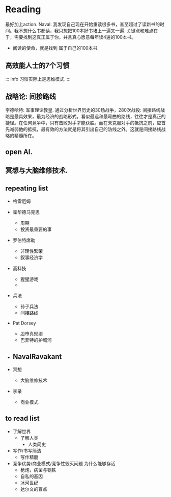 # Reading 
最好加上action.
Naval: 我发现自己现在开始重读很多书，甚至超过了读新书的时间。我不想什么书都读，我只想把100本好书堵上一遍又一遍. 关键点和难点在于，需要找到这真正属于你，并且真心愿意每年读4遍的100本书。

- 阅读的使命，就是找到 属于自己的100本书.



## 高效能人士的7个习惯
::: info
习惯实际上是思维模式.
:::

## 战略论: 间接路线
李德哈特: 军事理论教皇. 通过分析世界历史的30场战争，280次战役: 间接路线战略是最具效果，最为经济的战略形式。看似最远和最弯曲的路线，往往才是真正的捷径。在任何竞争中，只有击败对手才能获胜。而在未克服对手的抵抗之前，应首先减弱他的抵抗，最有效的方法就是将其引出自己的防线之外。这就是间接路线战略的精髓所在。
## open AI.


## 冥想与大脑维修技术.

## repeating list
- 格雷厄姆

- 霍华德马克思
  - 周期
  - 投资最重要的事
- 罗伯特席勒
  - 非理性繁荣
  - 叙事经济学
- 高科技
  - 猩猩游戏
  - 
- 兵法
  - 孙子兵法
  - 间接路线
- Pat Dorsey
  - 股市真规则
  - 巴菲特的护城河
- NavalRavakant
  - 
- 冥想
  - 大脑维修技术
- 李录
  - 商业模式.

## to read list
- 了解世界
  - 了解人类
    - 人类简史
- 写作/书写简洁
  - 写作精髓
- 竞争优势/商业模式/竞争性毁灭问题 为什么能够存活
  - 枪炮，病菌与钢铁
  - 自私的基因
  - 冰河世纪
  - 达尔文的盲点
